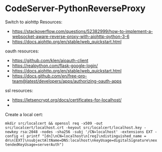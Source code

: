 # CodeServer-PythonReverseProxy

Switch to aiohttp Resources:

- https://stackoverflow.com/questions/52382999/how-to-implement-a-websocket-aware-reverse-proxy-with-aiohttp-python-3-6
- https://docs.aiohttp.org/en/stable/web_quickstart.html

oauth resources:

- https://github.com/klen/aioauth-client
- https://realpython.com/flask-google-login/
- https://docs.aiohttp.org/en/stable/web_quickstart.html
- https://docs.github.com/en/free-pro-team@latest/developers/apps/authorizing-oauth-apps

ssl resources:

- https://letsencrypt.org/docs/certificates-for-localhost/
- 

Create a local cert:

`mkdir src/localcert && openssl req -x509 -out src/localcert/localhost.crt -keyout src/localcert/localhost.key -newkey rsa:2048 -nodes -sha256 -subj '/CN=localhost' -extensions EXT -config <( printf "[dn]\nCN=localhost\n[req]\ndistinguished_name = dn\n[EXT]\nsubjectAltName=DNS:localhost\nkeyUsage=digitalSignature\nextendedKeyUsage=serverAuth")`